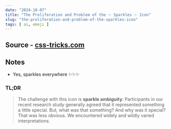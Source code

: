 ```yaml
---
date: "2024-10-07"
title: "The Proliferation and Problem of the ✨ Sparkles ✨ Icon"
slug: "the-proliferation-and-problem-of-the-sparkles-icon"
tags: [ ai, emoji ]
---
```




## Source - [css-tricks.com][1]

## Notes
* Yes, sparkles everywhere ✨✨✨

### TL;DR

> The challenge with this icon is **sparkle ambiguity**: Participants in our recent research study generally agreed that it represented something a little special. But, what was that something? And why was it special? That was less obvious. We encountered widely and wildly varied interpretations.



  [1]: https://css-tricks.com/the-proliferation-and-problem-of-the-sparkles-icon/
